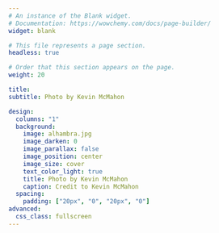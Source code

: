 ```yaml
---
# An instance of the Blank widget.
# Documentation: https://wowchemy.com/docs/page-builder/
widget: blank

# This file represents a page section.
headless: true

# Order that this section appears on the page.
weight: 20

title: 
subtitle: Photo by Kevin McMahon

design:
  columns: "1"
  background:
    image: alhambra.jpg
    image_darken: 0
    image_parallax: false
    image_position: center
    image_size: cover
    text_color_light: true
    title: Photo by Kevin McMahon
    caption: Credit to Kevin McMahon
  spacing:
    padding: ["20px", "0", "20px", "0"]
advanced:
  css_class: fullscreen
---
```

